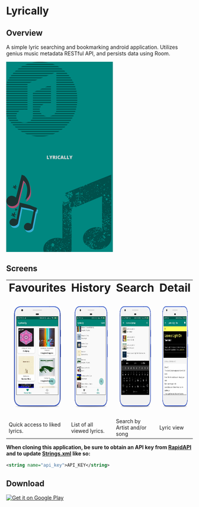 # Lyrically

## Overview
A simple lyric searching and bookmarking android application. Utilizes genius music metadata RESTful API, and persists data using Room.

<img src=https://github.com/dims26/Lyrically/blob/master/app/src/main/res/drawable/splash_screen.png width="288" height="512" />

## Screens
<table border="0">
 <tr>
    <td><b style="font-size:30px">Favourites</b></td>
    <td><b style="font-size:30px">History</b></td>
    <td><b style="font-size:30px">Search</b></td>
    <td><b style="font-size:30px">Detail</b></td>
 </tr>
 <tr>
    <td>
     <img src=https://github.com/dims26/Lyrically/blob/master/screens/Pixel%20overlay%20Favourites%20screen.png width="180" height="320" />
   </td>
   <td>
    <img src=https://github.com/dims26/Lyrically/blob/master/screens/Pixel%20overlay%20History%20screen.png width="180" height="320" />
  </td>
   <td>
    <img src=https://github.com/dims26/Lyrically/blob/master/screens/Pixel%20overlay%20Search%20screen.png width="180" height="320" />
  </td>
   <td>
    <img src=https://github.com/dims26/Lyrically/blob/master/screens/Pixel%20overlay%20Detail%20screen.png width="180" height="320" />
  </td>
 </tr>
 <tr>
  <td>Quick access to liked lyrics.</td>
  <td>List of all viewed lyrics.</td>
  <td>Search by Artist and/or song</td>
  <td>Lyric view</td>
 </tr>
</table>

**When cloning this application, be sure to obtain an API key from [RapidAPI](https://rapidapi.com/Glavier/api/genius-song-lyrics1) and to update 
[Strings.xml](https://github.com/dims26/Lyrically/blob/master/app/src/main/res/values/strings.xml) like so:**
```xml
<string name="api_key">API_KEY</string>
```

## Download
<a href='https://play.google.com/store/apps/details?id=com.dims.lyrically&pcampaignid=pcampaignidMKT-Other-global-all-co-prtnr-py-PartBadge-Mar2515-1'><img alt='Get it on Google Play' src='https://play.google.com/intl/en_us/badges/static/images/badges/en_badge_web_generic.png'/></a>

